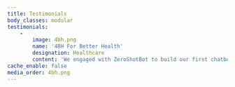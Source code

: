 ```yaml
---
title: Testimonials
body_classes: modular
testimonials:
    -
        image: 4bh.png
        name: '4BH For Better Health'
        designation: Healthcare
        content: 'We engaged with ZeroShotBot to build our first chatbot as we could see how straighforward it was to build, deploy and maintain a chatbot rapidly and cost-effectively, without coding. It is important for our organization to distribute information regarding medical conditions that is based on scientific fact and medical evidence and ZeroShotBot enables us to do this reliably.'
cache_enable: false
media_order: 4bh.png
---
```


